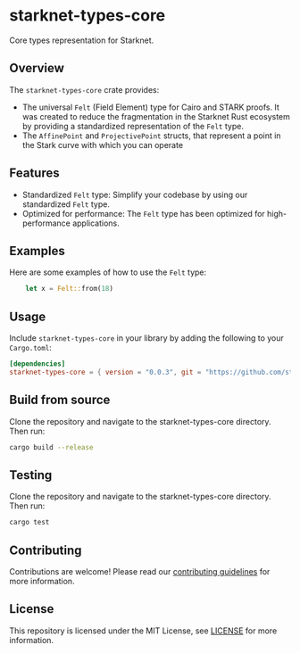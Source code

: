 # starknet-types-core

Core types representation for Starknet.

## Overview

The `starknet-types-core` crate provides:
* The universal `Felt` (Field Element) type for Cairo and STARK proofs. It was created to reduce the fragmentation in the Starknet Rust ecosystem by providing a standardized representation of the `Felt` type.
* The `AffinePoint` and `ProjectivePoint` structs, that represent a point in the Stark curve with which you can operate

## Features

- Standardized `Felt` type: Simplify your codebase by using our standardized `Felt` type.
- Optimized for performance: The `Felt` type has been optimized for high-performance applications.

## Examples

Here are some examples of how to use the `Felt` type:

```rust
    let x = Felt::from(18)
```

## Usage

Include `starknet-types-core` in your library by adding the following to your `Cargo.toml`:

```toml
[dependencies]
starknet-types-core = { version = "0.0.3", git = "https://github.com/starknet-io/types-rs" }
```

## Build from source

Clone the repository and navigate to the starknet-types-core directory. Then run:

```bash
cargo build --release
```

## Testing

Clone the repository and navigate to the starknet-types-core directory. Then run:

```bash
cargo test
```

## Contributing

Contributions are welcome! Please read our [contributing guidelines](CONTRIBUTING.md) for more information.

## License

This repository is licensed under the MIT License, see [LICENSE](LICENSE) for more information.
